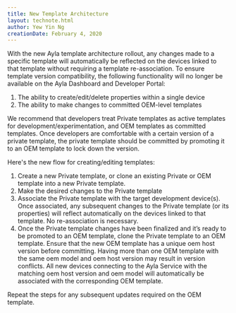 ```yaml
---
title: New Template Architecture
layout: technote.html
author: Yew Yin Ng
creationDate: February 4, 2020
---
```


With the new Ayla template architecture rollout, any changes made to a specific template will automatically be reflected on the devices linked to that template without requiring a template re-association. To ensure template version compatibility, the following functionality will no longer be available on the Ayla Dashboard and Developer Portal:

1. The ability to create/edit/delete properties within a single device
1. The ability to make changes to committed OEM-level templates

We recommend that developers treat Private templates as active templates for development/experimentation, and OEM templates as committed templates. Once developers are comfortable with a certain version of a private template, the private template should be committed by promoting it to an OEM template to lock down the version.
 

Here's the new flow for creating/editing templates:

1. Create a new Private template, or clone an existing Private or OEM template into a new Private template.
1. Make the desired changes to the Private template
1. Associate the Private template with the target development device(s). Once associated, any subsequent changes to the Private template (or its properties) will reflect automatically on the devices linked to that template. No re-association is necessary.
1. Once the Private template changes have been finalized and it’s ready to be promoted to an OEM template, clone the Private template to an OEM template. Ensure that the new OEM template has a unique oem host version before committing. Having more than one OEM template with the same oem model and oem host version may result in version conflicts. All new devices connecting to the Ayla Service with the matching oem host version and oem model will automatically be associated with the corresponding OEM template.

Repeat the steps for any subsequent updates required on the OEM template.